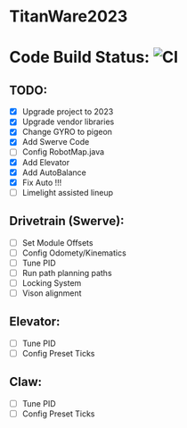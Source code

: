 # TitanWare2023

# Code Build Status: ![CI](https://github.com/TechnoTitans/TitanWare2023/actions/workflows/CI.yml/badge.svg)

## TODO:
- [x] Upgrade project to 2023
- [x] Upgrade vendor libraries
- [x] Change GYRO to pigeon
- [x] Add Swerve Code
- [ ] Config RobotMap.java
- [x] Add Elevator
- [x] Add AutoBalance
- [x] Fix Auto !!!
- [ ] Limelight assisted lineup

## Drivetrain (Swerve):
- [ ] Set Module Offsets
- [ ] Config Odomety/Kinematics
- [ ] Tune PID
- [ ] Run path planning paths
- [ ] Locking System
- [ ] Vison alignment 

## Elevator:
- [ ] Tune PID
- [ ] Config Preset Ticks

## Claw:
- [ ] Tune PID
- [ ] Config Preset Ticks
